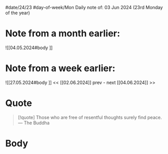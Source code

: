 
#date/24/23
#day-of-week/Mon
Daily note of: 03 Jun 2024 (23rd Monday of the year)

# Note from a month earlier:
![[04.05.2024#body ]]

# Note from a week earlier:
![[27.05.2024#body ]]
 << [[02.06.2024]] prev - next [[04.06.2024]] >>
# Quote

> [!quote] Those who are free of resentful thoughts surely find peace.
> — The Buddha
# Body

